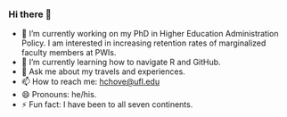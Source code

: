 ### Hi there 👋

- 🔭 I’m currently working on my PhD in Higher Education Administration Policy. I am interested in increasing retention rates of marginalized faculty members at PWIs.  
- 🌱 I’m currently learning how to navigate R and GitHub.  
- 💬 Ask me about my travels and experiences.  
- 📫 How to reach me: hchove@ufl.edu  
- 😄 Pronouns: he/his. 
- ⚡ Fun fact: I have been to all seven continents. 

